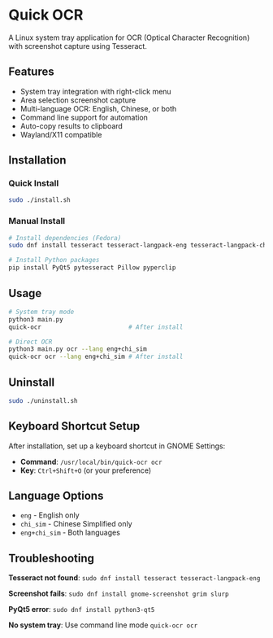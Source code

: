 # Quick OCR

A Linux system tray application for OCR (Optical Character Recognition) with screenshot capture using Tesseract.

## Features

- System tray integration with right-click menu
- Area selection screenshot capture  
- Multi-language OCR: English, Chinese, or both
- Command line support for automation
- Auto-copy results to clipboard
- Wayland/X11 compatible

## Installation

### Quick Install
```bash
sudo ./install.sh
```

### Manual Install  
```bash
# Install dependencies (Fedora)
sudo dnf install tesseract tesseract-langpack-eng tesseract-langpack-chi_sim python3-qt5 gnome-screenshot grim slurp

# Install Python packages
pip install PyQt5 pytesseract Pillow pyperclip
```

## Usage

```bash
# System tray mode
python3 main.py
quick-ocr                        # After install

# Direct OCR  
python3 main.py ocr --lang eng+chi_sim
quick-ocr ocr --lang eng+chi_sim # After install
```

## Uninstall
```bash
sudo ./uninstall.sh
```

## Keyboard Shortcut Setup

After installation, set up a keyboard shortcut in GNOME Settings:
- **Command**: `/usr/local/bin/quick-ocr ocr`
- **Key**: `Ctrl+Shift+O` (or your preference)

## Language Options
- `eng` - English only
- `chi_sim` - Chinese Simplified only  
- `eng+chi_sim` - Both languages

## Troubleshooting

**Tesseract not found**: `sudo dnf install tesseract tesseract-langpack-eng`

**Screenshot fails**: `sudo dnf install gnome-screenshot grim slurp`  

**PyQt5 error**: `sudo dnf install python3-qt5`

**No system tray**: Use command line mode `quick-ocr ocr`
